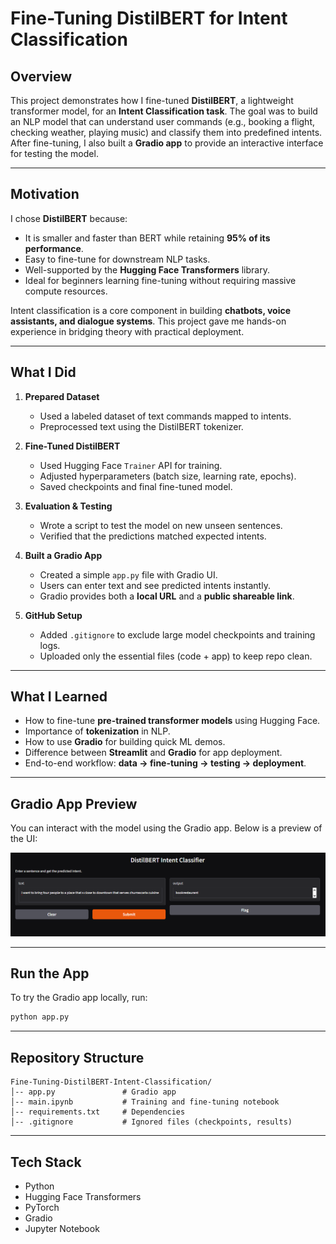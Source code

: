 # Fine-Tuning DistilBERT for Intent Classification

## Overview

This project demonstrates how I fine-tuned **DistilBERT**, a lightweight transformer model, for an **Intent Classification task**. The goal was to build an NLP model that can understand user commands (e.g., booking a flight, checking weather, playing music) and classify them into predefined intents. After fine-tuning, I also built a **Gradio app** to provide an interactive interface for testing the model.

---

## Motivation

I chose **DistilBERT** because:

* It is smaller and faster than BERT while retaining **95% of its performance**.
* Easy to fine-tune for downstream NLP tasks.
* Well-supported by the **Hugging Face Transformers** library.
* Ideal for beginners learning fine-tuning without requiring massive compute resources.

Intent classification is a core component in building **chatbots, voice assistants, and dialogue systems**. This project gave me hands-on experience in bridging theory with practical deployment.

---

## What I Did

1. **Prepared Dataset**

   * Used a labeled dataset of text commands mapped to intents.
   * Preprocessed text using the DistilBERT tokenizer.

2. **Fine-Tuned DistilBERT**

   * Used Hugging Face `Trainer` API for training.
   * Adjusted hyperparameters (batch size, learning rate, epochs).
   * Saved checkpoints and final fine-tuned model.

3. **Evaluation & Testing**

   * Wrote a script to test the model on new unseen sentences.
   * Verified that the predictions matched expected intents.

4. **Built a Gradio App**

   * Created a simple `app.py` file with Gradio UI.
   * Users can enter text and see predicted intents instantly.
   * Gradio provides both a **local URL** and a **public shareable link**.

5. **GitHub Setup**

   * Added `.gitignore` to exclude large model checkpoints and training logs.
   * Uploaded only the essential files (code + app) to keep repo clean.

---

## What I Learned

* How to fine-tune **pre-trained transformer models** using Hugging Face.
* Importance of **tokenization** in NLP.
* How to use **Gradio** for building quick ML demos.
* Difference between **Streamlit** and **Gradio** for app deployment.
* End-to-end workflow: **data → fine-tuning → testing → deployment**.

---

## Gradio App Preview

You can interact with the model using the Gradio app. Below is a preview of the UI:

![Gradio UI Screenshot](assets/gradio_ui.png)

---

## Run the App

To try the Gradio app locally, run:

```bash
python app.py
```

---

## Repository Structure

```
Fine-Tuning-DistilBERT-Intent-Classification/
│-- app.py               # Gradio app
│-- main.ipynb           # Training and fine-tuning notebook
│-- requirements.txt     # Dependencies
│-- .gitignore           # Ignored files (checkpoints, results)
```

---

## Tech Stack

* Python
* Hugging Face Transformers
* PyTorch
* Gradio
* Jupyter Notebook

